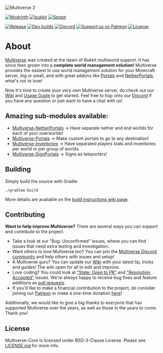 ![Multiverse 2](config/multiverse2-long.png)


[![Modrinth](https://cdn.jsdelivr.net/npm/@intergrav/devins-badges@3/assets/cozy/available/modrinth_vector.svg)](https://modrinth.com/plugin/multiverse-core)
[![bukkit](https://cdn.jsdelivr.net/npm/@intergrav/devins-badges@3/assets/cozy/supported/bukkit_vector.svg)](https://dev.bukkit.org/projects/multiverse-core)
[![Spigot](https://cdn.jsdelivr.net/npm/@intergrav/devins-badges@3/assets/cozy/supported/spigot_vector.svg)](https://www.spigotmc.org/resources/multiverse-core.390/)

[![Release](https://img.shields.io/nexus/r/com.onarandombox.multiversecore/Multiverse-Core?label=release&server=https%3A%2F%2Frepo.onarandombox.com%2F)](https://dev.bukkit.org/projects/multiverse-core)
[![Dev builds](https://img.shields.io/nexus/s/com.onarandombox.multiversecore/Multiverse-Core?label=dev%20builds&server=http%3A%2F%2Frepo.onarandombox.com%2F)](https://ci.onarandombox.com/job/Multiverse-Core/)
[![Discord](https://img.shields.io/discord/325459248047980545?label=discord&logo=discord)](https://discord.gg/NZtfKky)
[![Support us on Patreon](https://img.shields.io/endpoint.svg?url=https%3A%2F%2Fshieldsio-patreon.vercel.app%2Fapi%3Fusername%3Ddumptruckman%26type%3Dpatrons&style=flat)](https://patreon.com/dumptruckman)
[![License](https://img.shields.io/github/license/Multiverse/Multiverse-Core)](LICENSE.md)



# About

[Multiverse](https://dev.bukkit.org/projects/multiverse-core) was created at the dawn of Bukkit multiworld support. It has since then grown into a **complete world management solution!** Multiverse provides the easiest to use world management solution for your Minecraft server, big or small, and with great addons like [Portals](https://dev.bukkit.org/projects/multiverse-portals) and [NetherPortals](https://dev.bukkit.org/projects/multiverse-netherportals/), what's not to love!

Now it's time to create your very own Multiverse server, do check out our [Wiki](https://github.com/Multiverse/Multiverse-Core/wiki) and [Usage Guide](https://github.com/Multiverse/Multiverse-Core/wiki/Basics) to get started. Feel free to hop onto our [Discord](https://discord.gg/NZtfKky) if you have any question or just want to have a chat with us!

## Amazing sub-modules available:

* [Multiverse-NetherPortals](https://github.com/Multiverse/Multiverse-NetherPortals) -> Have separate nether and end worlds for each of your overworlds!
* [Multiverse-Portals](https://github.com/Multiverse/Multiverse-Portals) -> Make custom portals to go to any destination!
* [Multiverse-Inventories](https://github.com/Multiverse/Multiverse-Inventories) -> Have separated players stats and inventories per world or per group of worlds.
* [Multiverse-SignPortals](https://github.com/Multiverse/Multiverse-SignPortals) -> Signs as teleporters!

## Building
Simply build the source with Gradle:
```
./gradlew build
```
More details are available on the [build instructions wiki page](https://github.com/Multiverse/Multiverse-Core/wiki/Building).


## Contributing

**Want to help improve Multiverse?** There are several ways you can support and contribute to the project.
* Take a look at our "Bug: Unconfirmed" issues, where you can find issues that need extra testing and investigation.
* Want others to love Multiverse too? You can join the [Multiverse Discord community](https://discord.gg/NZtfKky) and help others with issues and setup!
* A Multiverse guru? You can update our [Wiki](https://github.com/Multiverse/Multiverse-Core/wiki) with your latest tip, tricks and guides! The wiki open for all to edit and improve.
* Love coding? You could look at ["State: Open to PR"](https://github.com/Multiverse/Multiverse-Core/labels/State%3A%20Open%20to%20PR) and ["Resolution: Accepted"](https://github.com/Multiverse/Multiverse-Core/labels/Resolution%3A%20Accepted) issues. We're always happy to receive bug fixes and feature additions as [pull requests](https://www.freecodecamp.org/news/how-to-make-your-first-pull-request-on-github-3/).
* If you'd like to make a financial contribution to the project, do consider joining our [Patreon](https://www.patreon.com/dumptruckman) or make a one-time donation [here](https://paypal.me/dumptruckman)!

Additionally, we would like to give a big thanks to everyone that has supported Multiverse over the years, as well as those in the years to come. Thank you!

## License
Multiverse-Core is licensed under BSD-3-Clause License. Please see [LICENSE.md](LICENSE.md) for more info.
